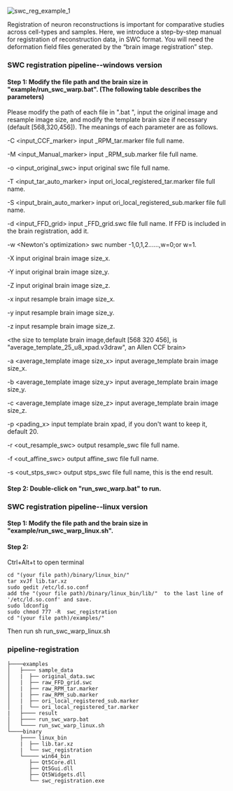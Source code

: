 
![swc_reg_example_1](https://github.com/Vaa3D/vaa3d_tools/blob/master/hackathon/mBrainAligner/doc/images_swc_reg/image-20210805143056992.png)

Registration of neuron reconstructions is important for comparative studies across cell-types and samples. Here, we introduce a step-by-step manual for registration of reconstruction data, in SWC format. You will need the deformation field files generated by the “brain image registration” step.

### SWC registration pipeline--windows version

#### Step 1: Modify the file path and the brain size in "example/run_swc_warp.bat". (The following table describes the parameters)

Please modify the path of each file in ".bat ", input the original image and resample image size, and modify the template brain size if necessary (default [568,320,456]). The meanings of each parameter are as follows.

<the path to input file>
  
-C <input_CCF_marker>  input _RPM_tar.marker file full name.

-M <input_Manual_marker>	input _RPM_sub.marker file full name.

-o <input_original_swc>	input original swc file full name.

-T <input_tar_auto_marker>  input ori_local_registered_tar.marker file full name.

-S <input_brain_auto_marker>     input ori_local_registered_sub.marker file full name.

-d <input_FFD_grid>  input _FFD_grid.swc file full name. If FFD is included in the brain registration, add it.

-w <Newton's optimization>  swc number -1,0,1,2......,w=0;or w=1.

<the size to original brain image>
  
-X <original image size_x>   input original brain image size_x.

-Y <original image size_y>   input original brain image size_y.

-Z <original image size_z>   input original brain image size_z.

<the size to resample or stripmove brain image>
  
-x <resample image size_x>   input resample brain image size_x.

-y <resample image size_y>   input resample brain image size_y.

-z <resample image size_z>   input resample brain image size_z.

<the size to template brain image,default [568 320 456], is "average_template_25_u8_xpad.v3draw", an Allen CCF brain>
  
-a <average_template image size_x>   input average_template brain image size_x.

-b <average_template image size_y>   input average_template brain image size_y.

-c <average_template image size_z>   input average_template brain image size_z.

-p <pading_x>       input template brain xpad, if you don't want to keep it, default 20.

<the path to output swc file>
  
-r <out_resample_swc>    output resample_swc file full name.

-f <out_affine_swc>     output affine_swc file full name.

-s <out_stps_swc>     output stps_swc file full name, this is the end result.

#### Step 2: Double-click on "run_swc_warp.bat" to run.

### SWC registration pipeline--linux version  
#### Step 1: Modify the file path and the brain size in "example/run_swc_warp_linux.sh".   
#### Step 2: 

Ctrl+Alt+t to open terminal

    cd "(your file path)/binary/linux_bin/"
    tar xvJf lib.tar.xz
    sudo gedit /etc/ld.so.conf
    add the "(your file path)/binary/linux_bin/lib/"  to the last line of '/etc/ld.so.conf' and save.
    sudo ldconfig
    sudo chmod 777 -R  swc_registration
    cd "(your file path)/examples/"

Then run
    sh run_swc_warp_linux.sh  

### pipeline-registration
```
├────examples
│   ├──── sample_data
│   |  ├── original_data.swc
│   |  ├── raw_FFD_grid.swc
│   |  ├── raw_RPM_tar.marker
│   |  ├── raw_RPM_sub.marker
│   |  ├── ori_local_registered_sub.marker
│   |  └── ori_local_registered_tar.marker
|   ├──── result
│   ├──── run_swc_warp.bat
│   └──── run_swc_warp_linux.sh
└────binary
    ├──── linux_bin
    |  ├── lib.tar.xz
    |  └── swc_registration
    └───── win64_bin
       ├── Qt5Core.dll
       ├── Qt5Gui.dll
       ├── Qt5Widgets.dll
       └── swc_registration.exe     
```

